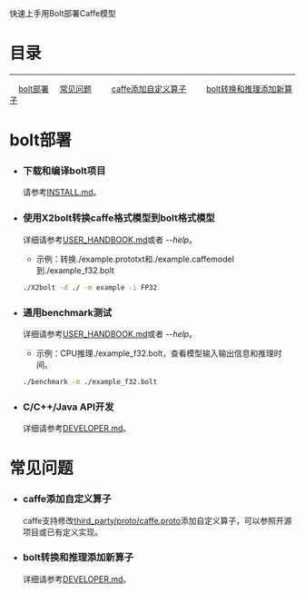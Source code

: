 快速上手用Bolt部署Caffe模型

# 目录
---
&nbsp;&nbsp;&nbsp;&nbsp;[bolt部署](#bolt部署)
&nbsp;&nbsp;&nbsp;&nbsp;[常见问题](#常见问题)
&nbsp;&nbsp;&nbsp;&nbsp;&nbsp;&nbsp;&nbsp;&nbsp;[caffe添加自定义算子](#caffe添加自定义算子)
&nbsp;&nbsp;&nbsp;&nbsp;&nbsp;&nbsp;&nbsp;&nbsp;[bolt转换和推理添加新算子](#bolt转换和推理添加新算子)

# bolt部署
-  ### 下载和编译bolt项目

    请参考[INSTALL.md](INSTALL.md)。

-  ### 使用X2bolt转换caffe格式模型到bolt格式模型

    详细请参考[USER_HANDBOOK.md](USER_HANDBOOK.md#model-conversion)或者 *--help*。

    * 示例：转换./example.prototxt和./example.caffemodel到./example_f32.bolt

   ```bash
   ./X2bolt -d ./ -m example -i FP32
   ```

-  ###  通用benchmark测试

    详细请参考[USER_HANDBOOK.md](USER_HANDBOOK.md#model-inference)或者 *--help*。

    * 示例：CPU推理./example_f32.bolt，查看模型输入输出信息和推理时间。

    ```bash
    ./benchmark -m ./example_f32.bolt
    ```

-  ### C/C++/Java API开发

    详细请参考[DEVELOPER.md](DEVELOPER.md##use-out-of-the-box-api-to-infer-your-model)。


# 常见问题

-  ### caffe添加自定义算子

    caffe支持修改[third_party/proto/caffe.proto](third_party/proto/caffe.proto)添加自定义算子，可以参照开源项目或已有定义实现。

-  ### bolt转换和推理添加新算子

    详细请参考[DEVELOPER.md](DEVELOPER.md#customize-models-with-unsupported-operators-step-by-step)。
